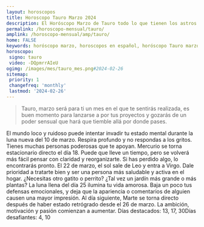 ```yaml
---
layout: horoscopos
title: Horoscopo Tauro Marzo 2024
description: El Horóscopo Marzo de Tauro todo lo que tienen los astros preparados para este mes, amor, trabajo, familia. Todo sobre astrologia, tarot, predicciones. Horoscopo gratis en español, predicciones y astrología.
permalink: /horoscopo-mensual/tauro/
amplink: /horoscopo-mensual/amp/tauro/
home: FALSE
keywords: horóscopo marzo, horoscopos en español, horóscopo Tauro marzo , horóscopo esperanza gracia, horoscop, horóscopos gratis, horoscopo Tauro, Tarot, Astrologia, Zodíaco, Tauro, horoscopo gratis, horoscopo del mes 
horoscopo:
 signo: tauro
 video: -DQpmrrAIeU
ogimg: /images/mes/tauro_mes.png#2024-02-26
sitemap:
 priority: 1
 changefreq: 'monthly'
 lastmod: '2024-02-26'
---
```



 > Tauro, marzo será para ti un mes en el que te sentirás realizada, es buen momento para lanzarse a por tus proyectos y gozarás de un poder sensual que hará que tiemble allá por donde pases.



El mundo loco y ruidoso puede intentar invadir tu estado mental durante la luna nueva del 10 de marzo. Respira profundo y no respondas a los gritos. Tienes muchas personas poderosas que te apoyan. Mercurio se torna estacionario directo el día 18. Puede que lleve un tiempo, pero se volverá más fácil pensar con claridad y reorganizarte. Si has perdido algo, lo encontrarás pronto.  El 22 de marzo, el sol sale de Leo y entra a Virgo. Dale prioridad a tratarte bien y ser una persona más saludable y activa en el hogar. ¿Necesitas otro gatito o perrito? ¿Tal vez un jardín más grande o más plantas? La luna llena del día 25 ilumina tu vida amorosa. Baja un poco tus defensas emocionales, y deja que la apariencia o comentarios de alguien causen una mayor impresión. Al día siguiente, Marte se torna directo después de haber estado retrógrado desde el 26 de marzo. La ambición, motivación y pasión comienzan a aumentar. Días destacados: 13, 17, 30Días desafiantes: 4, 10</div>